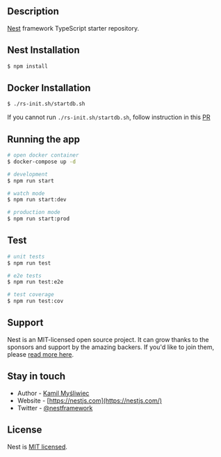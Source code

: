 ## Description

[Nest](https://github.com/nestjs/nest) framework TypeScript starter repository.

## Nest Installation

```bash
$ npm install
```

## Docker Installation

```bash
$ ./rs-init.sh/startdb.sh
```
If you cannot run `./rs-init.sh/startdb.sh`, follow instruction in this [PR](https://github.com/2110336-2565-2/sec2-group10-demo-backend/pull/1)

## Running the app

```bash
# open docker container
$ docker-compose up -d
```
```bash
# development
$ npm run start

# watch mode
$ npm run start:dev

# production mode
$ npm run start:prod
```

## Test

```bash
# unit tests
$ npm run test

# e2e tests
$ npm run test:e2e

# test coverage
$ npm run test:cov
```

## Support

Nest is an MIT-licensed open source project. It can grow thanks to the sponsors and support by the amazing backers. If you'd like to join them, please [read more here](https://docs.nestjs.com/support).

## Stay in touch

- Author - [Kamil Myśliwiec](https://kamilmysliwiec.com)
- Website - [https://nestjs.com](https://nestjs.com/)
- Twitter - [@nestframework](https://twitter.com/nestframework)

## License

Nest is [MIT licensed](LICENSE).
